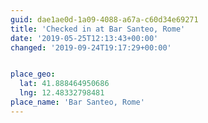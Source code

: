 ```yaml
---
guid: dae1ae0d-1a09-4088-a67a-c60d34e69271
title: 'Checked in at Bar Santeo, Rome'
date: '2019-05-25T12:13:43+00:00'
changed: '2019-09-24T19:17:29+00:00'


place_geo:
  lat: 41.888464950686
  lng: 12.48332798481
place_name: 'Bar Santeo, Rome'
---
```


